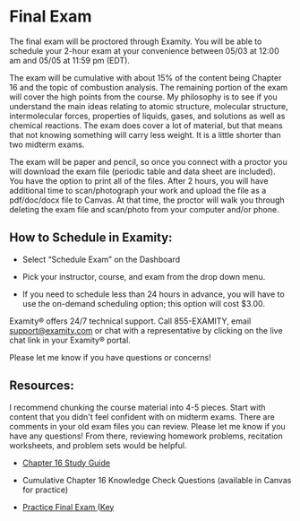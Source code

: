 # Final Exam


The final exam will be proctored through Examity.  You will be able to schedule your 2-hour exam at your convenience between 05/03 at 12:00 am and 05/05 at 11:59 pm (EDT).  

The exam will be cumulative with about 15% of the content being Chapter 16 and the topic of combustion analysis.  The remaining portion of the exam will cover the high points from the course.  My philosophy is to see if you understand the main ideas relating to atomic structure, molecular structure, intermolecular forces, properties of liquids, gases, and solutions as well as chemical reactions.  The exam does cover a lot of material, but that means that not knowing something will carry less weight.  It is a little shorter than two midterm exams.

The exam will be paper and pencil, so once you connect with a proctor you will download the exam file (periodic table and data sheet are included).  You have the option to print all of the files. After 2 hours, you will have additional time to scan/photograph your work and upload the file as a pdf/doc/docx file to Canvas.  At that time, the proctor will walk you through deleting the exam file and scan/photo from your computer and/or phone.

## How to Schedule in Examity:

* Select “Schedule Exam” on the Dashboard

* Pick your instructor, course, and exam from the drop down menu.

* If you need to schedule less than 24 hours in advance, you will have to use the on-demand scheduling option; this option will cost $3.00.


Examity® offers 24/7 technical support.   Call 855-EXAMITY, email support@examity.com or chat with a representative by clicking on the live chat link in your Examity® portal.

Please let me know if you have questions or concerns!


## Resources:
I recommend chunking the course material into 4-5 pieces.  Start with content that you didn't feel confident with on midterm exams.  There are comments in your old exam files you can review.  Please let me know if you have any questions! From there, reviewing homework problems, recitation worksheets, and problem sets would be helpful.  

* [Chapter 16 Study Guide](https://media.ed.science.psu.edu/sites/media/ed/files/documents/ch16studyguide.pdf)

* Cumulative Chapter 16 Knowledge Check Questions (available in Canvas for practice)

* [Practice Final Exam ](https://media.ed.science.psu.edu/sites/media/ed/files/documents/practice_final_exam_wcf17.pdf) ([Key](https://media.ed.science.psu.edu/sites/media/ed/files/documents/practice_final_exam_wc_f17_key.pdf)


